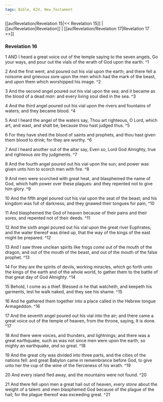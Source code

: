 ```yaml
---
tags: Bible, KJV, New_Testament
---
```


[[av/Revelation/Revelation 15|<< Revelation 15]] | [[av/Revelation|Revelation]] | [[av/Revelation/Revelation 17|Revelation 17 >>]]

### Revelation 16

1 AND I heard a great voice out of the temple saying to the seven angels, Go your ways, and pour out the vials of the wrath of God upon the earth. ^1

2 And the first went, and poured out his vial upon the earth; and there fell a noisome and grievous sore upon the men which had the mark of the beast, and _upon_ them which worshipped his image. ^2

3 And the second angel poured out his vial upon the sea; and it became as the blood of a dead _man:_ and every living soul died in the sea. ^3

4 And the third angel poured out his vial upon the rivers and fountains of waters; and they became blood. ^4

5 And I heard the angel of the waters say, Thou art righteous, O Lord, which art, and wast, and shalt be, because thou hast judged thus. ^5

6 For they have shed the blood of saints and prophets, and thou hast given them blood to drink; for they are worthy. ^6

7 And I heard another out of the altar say, Even so, Lord God Almighty, true and righteous _are_ thy judgments. ^7

8 And the fourth angel poured out his vial upon the sun; and power was given unto him to scorch men with fire. ^8

9 And men were scorched with great heat, and blasphemed the name of God, which hath power over these plagues: and they repented not to give him glory. ^9

10 And the fifth angel poured out his vial upon the seat of the beast; and his kingdom was full of darkness; and they gnawed their tongues for pain, ^10

11 And blasphemed the God of heaven because of their pains and their sores, and repented not of their deeds. ^11

12 And the sixth angel poured out his vial upon the great river Euphrates; and the water thereof was dried up, that the way of the kings of the east might be prepared. ^12

13 And I saw three unclean spirits like frogs _come_ out of the mouth of the dragon, and out of the mouth of the beast, and out of the mouth of the false prophet. ^13

14 For they are the spirits of devils, working miracles, _which_ go forth unto the kings of the earth and of the whole world, to gather them to the battle of that great day of God Almighty. ^14

15 Behold, I come as a thief. Blessed _is_ he that watcheth, and keepeth his garments, lest he walk naked, and they see his shame. ^15

16 And he gathered them together into a place called in the Hebrew tongue Armageddon. ^16

17 And the seventh angel poured out his vial into the air; and there came a great voice out of the temple of heaven, from the throne, saying, It is done. ^17

18 And there were voices, and thunders, and lightnings; and there was a great earthquake, such as was not since men were upon the earth, so mighty an earthquake, _and_ so great. ^18

19 And the great city was divided into three parts, and the cities of the nations fell: and great Babylon came in remembrance before God, to give unto her the cup of the wine of the fierceness of his wrath. ^19

20 And every island fled away, and the mountains were not found. ^20

21 And there fell upon men a great hail out of heaven, _every_ _stone_ about the weight of a talent: and men blasphemed God because of the plague of the hail; for the plague thereof was exceeding great. ^21
